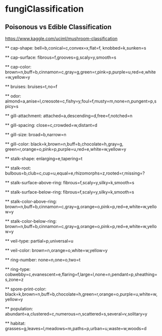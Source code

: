 # fungiClassification

## Poisonous vs Edible Classification 

 https://www.kaggle.com/uciml/mushroom-classification 
 
** cap-shape: bell=b,conical=c,convex=x,flat=f, knobbed=k,sunken=s

** cap-surface: fibrous=f,grooves=g,scaly=y,smooth=s

** cap-color: brown=n,buff=b,cinnamon=c,gray=g,green=r,pink=p,purple=u,red=e,white=w,yellow=y

** bruises: bruises=t,no=f

** odor: almond=a,anise=l,creosote=c,fishy=y,foul=f,musty=m,none=n,pungent=p,spicy=s

** gill-attachment: attached=a,descending=d,free=f,notched=n

** gill-spacing: close=c,crowded=w,distant=d

** gill-size: broad=b,narrow=n

** gill-color: black=k,brown=n,buff=b,chocolate=h,gray=g, green=r,orange=o,pink=p,purple=u,red=e,white=w,yellow=y

** stalk-shape: enlarging=e,tapering=t

** stalk-root: bulbous=b,club=c,cup=u,equal=e,rhizomorphs=z,rooted=r,missing=?

** stalk-surface-above-ring: fibrous=f,scaly=y,silky=k,smooth=s

** stalk-surface-below-ring: fibrous=f,scaly=y,silky=k,smooth=s

** stalk-color-above-ring: brown=n,buff=b,cinnamon=c,gray=g,orange=o,pink=p,red=e,white=w,yellow=y

** stalk-color-below-ring: brown=n,buff=b,cinnamon=c,gray=g,orange=o,pink=p,red=e,white=w,yellow=y

** veil-type: partial=p,universal=u

** veil-color: brown=n,orange=o,white=w,yellow=y

** ring-number: none=n,one=o,two=t

** ring-type: cobwebby=c,evanescent=e,flaring=f,large=l,none=n,pendant=p,sheathing=s,zone=z

** spore-print-color: black=k,brown=n,buff=b,chocolate=h,green=r,orange=o,purple=u,white=w,yellow=y

** population: abundant=a,clustered=c,numerous=n,scattered=s,several=v,solitary=y

** habitat: grasses=g,leaves=l,meadows=m,paths=p,urban=u,waste=w,woods=d